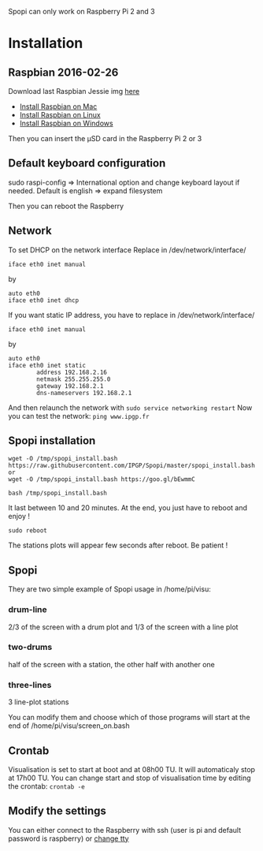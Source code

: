 Spopi can only work on Raspberry Pi 2 and 3

# Installation

## Raspbian 2016-02-26
Download last Raspbian Jessie img [here](https://www.raspberrypi.org/downloads/raspbian/)
* [Install Raspbian on Mac](https://www.raspberrypi.org/documentation/installation/installing-images/mac.md)
* [Install Raspbian on Linux](https://www.raspberrypi.org/documentation/installation/installing-images/linux.md)
* [Install Raspbian on Windows](https://www.raspberrypi.org/documentation/installation/installing-images/windows.md)

Then you can insert the µSD card in the Raspberry Pi 2 or 3

## Default keyboard configuration 
sudo raspi-config
=> International option and change keyboard layout if needed. Default is english
=> expand filesystem

Then you can reboot the Raspberry 

## Network
To set DHCP on the network interface
Replace in /dev/network/interface/ 

````iface eth0 inet manual````

by

````
auto eth0
iface eth0 inet dhcp
````

 If you want static IP address, you have to replace in /dev/network/interface/ 

````iface eth0 inet manual````

by

````
auto eth0
iface eth0 inet static
        address 192.168.2.16
        netmask 255.255.255.0
        gateway 192.168.2.1
        dns-nameservers 192.168.2.1
````
And then relaunch the network with 
````sudo service networking restart````
Now you can test the network:
````ping www.ipgp.fr````

## Spopi installation
 ````
wget -O /tmp/spopi_install.bash https://raw.githubusercontent.com/IPGP/Spopi/master/spopi_install.bash 
or
wget -O /tmp/spopi_install.bash https://goo.gl/bEwmmC

bash /tmp/spopi_install.bash
````
It last between 10 and 20 minutes. At the end, you just have to reboot and enjoy !

```sudo reboot```

The stations plots will appear few seconds after reboot. Be patient !

## Spopi

They are two simple example of Spopi usage in /home/pi/visu:
### drum-line
2/3 of the screen with a drum plot and 1/3 of the screen with a line plot

### two-drums
half of the screen with a station, the other half with another one

### three-lines
3 line-plot stations

You can modify them and choose which of those programs will start at the end of /home/pi/visu/screen_on.bash

## Crontab
Visualisation is set to start at boot and at 08h00 TU. It will automaticaly stop at 17h00 TU.
You can change start and stop of visualisation time by editing the crontab:
````crontab -e````

## Modify the settings 
You can either connect to the Raspberry with ssh (user is pi and default password is raspberry) or [change tty](http://www.ehow.com/how_7765949_switch-tty.html)
